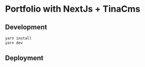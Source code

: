 # Portfolio with NextJs + TinaCms

## Development

```bash
yarn install
yarn dev
```

## Deployment

```bash

```
